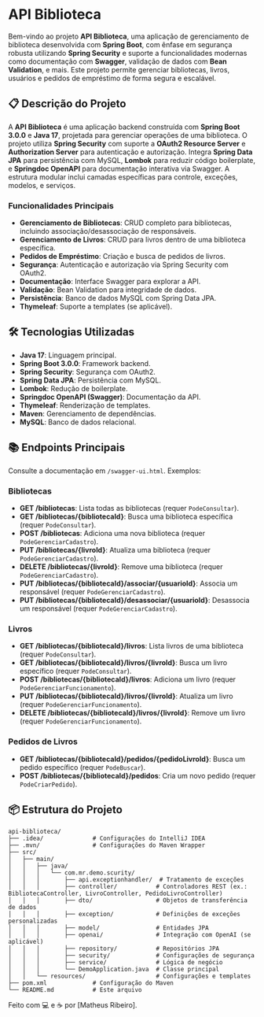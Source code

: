 # API Biblioteca

Bem-vindo ao projeto **API Biblioteca**, uma aplicação de gerenciamento de biblioteca desenvolvida com **Spring Boot**, com ênfase em segurança robusta utilizando **Spring Security** e suporte a funcionalidades modernas como documentação com **Swagger**, validação de dados com **Bean Validation**, e mais. Este projeto permite gerenciar bibliotecas, livros, usuários e pedidos de empréstimo de forma segura e escalável.

## 📋 Descrição do Projeto

A **API Biblioteca** é uma aplicação backend construída com **Spring Boot 3.0.0** e **Java 17**, projetada para gerenciar operações de uma biblioteca. O projeto utiliza **Spring Security** com suporte a **OAuth2 Resource Server** e **Authorization Server** para autenticação e autorização. Integra **Spring Data JPA** para persistência com MySQL, **Lombok** para reduzir código boilerplate, e **Springdoc OpenAPI** para documentação interativa via Swagger. A estrutura modular inclui camadas específicas para controle, exceções, modelos, e serviços.

### Funcionalidades Principais
- **Gerenciamento de Bibliotecas**: CRUD completo para bibliotecas, incluindo associação/desassociação de responsáveis.
- **Gerenciamento de Livros**: CRUD para livros dentro de uma biblioteca específica.
- **Pedidos de Empréstimo**: Criação e busca de pedidos de livros.
- **Segurança**: Autenticação e autorização via Spring Security com OAuth2.
- **Documentação**: Interface Swagger para explorar a API.
- **Validação**: Bean Validation para integridade de dados.
- **Persistência**: Banco de dados MySQL com Spring Data JPA.
- **Thymeleaf**: Suporte a templates (se aplicável).

## 🛠️ Tecnologias Utilizadas

- **Java 17**: Linguagem principal.
- **Spring Boot 3.0.0**: Framework backend.
- **Spring Security**: Segurança com OAuth2.
- **Spring Data JPA**: Persistência com MySQL.
- **Lombok**: Redução de boilerplate.
- **Springdoc OpenAPI (Swagger)**: Documentação da API.
- **Thymeleaf**: Renderização de templates.
- **Maven**: Gerenciamento de dependências.
- **MySQL**: Banco de dados relacional.

## 📚 Endpoints Principais

Consulte a documentação em `/swagger-ui.html`. Exemplos:

### Bibliotecas
- **GET /bibliotecas**: Lista todas as bibliotecas (requer `PodeConsultar`).
- **GET /bibliotecas/{bibliotecaId}**: Busca uma biblioteca específica (requer `PodeConsultar`).
- **POST /bibliotecas**: Adiciona uma nova biblioteca (requer `PodeGerenciarCadastro`).
- **PUT /bibliotecas/{livroId}**: Atualiza uma biblioteca (requer `PodeGerenciarCadastro`).
- **DELETE /bibliotecas/{livroId}**: Remove uma biblioteca (requer `PodeGerenciarCadastro`).
- **PUT /bibliotecas/{bibliotecaId}/associar/{usuarioId}**: Associa um responsável (requer `PodeGerenciarCadastro`).
- **PUT /bibliotecas/{bibliotecaId}/desassociar/{usuarioId}**: Desassocia um responsável (requer `PodeGerenciarCadastro`).

### Livros
- **GET /bibliotecas/{bibliotecaId}/livros**: Lista livros de uma biblioteca (requer `PodeConsultar`).
- **GET /bibliotecas/{bibliotecaId}/livros/{livroId}**: Busca um livro específico (requer `PodeConsultar`).
- **POST /bibliotecas/{bibliotecaId}/livros**: Adiciona um livro (requer `PodeGerenciarFuncionamento`).
- **PUT /bibliotecas/{bibliotecaId}/livros/{livroId}**: Atualiza um livro (requer `PodeGerenciarFuncionamento`).
- **DELETE /bibliotecas/{bibliotecaId}/livros/{livroId}**: Remove um livro (requer `PodeGerenciarFuncionamento`).

### Pedidos de Livros
- **GET /bibliotecas/{bibliotecaId}/pedidos/{pedidoLivroId}**: Busca um pedido específico (requer `PodeBuscar`).
- **POST /bibliotecas/{bibliotecaId}/pedidos**: Cria um novo pedido (requer `PodeCriarPedido`).

## 📦 Estrutura do Projeto

```
api-biblioteca/
├── .idea/              # Configurações do IntelliJ IDEA
├── .mvn/               # Configurações do Maven Wrapper
├── src/
│   ├── main/
│   │   ├── java/
│   │   │   └── com.mr.demo.scurity/
│   │   │       ├── api.exceptionhandler/  # Tratamento de exceções
│   │   │       ├── controller/           # Controladores REST (ex.: BibliotecaController, LivroController, PedidoLivroController)
│   │   │       ├── dto/                  # Objetos de transferência de dados
│   │   │       ├── exception/            # Definições de exceções personalizadas
│   │   │       ├── model/                # Entidades JPA
│   │   │       ├── openai/               # Integração com OpenAI (se aplicável)
│   │   │       ├── repository/           # Repositórios JPA
│   │   │       ├── security/             # Configurações de segurança
│   │   │       ├── service/              # Lógica de negócio
│   │   │       └── DemoApplication.java  # Classe principal
│   │   └── resources/                    # Configurações e templates
├── pom.xml             # Configuração do Maven
└── README.md           # Este arquivo
```

Feito com 💻 e ☕ por [Matheus Ribeiro].
